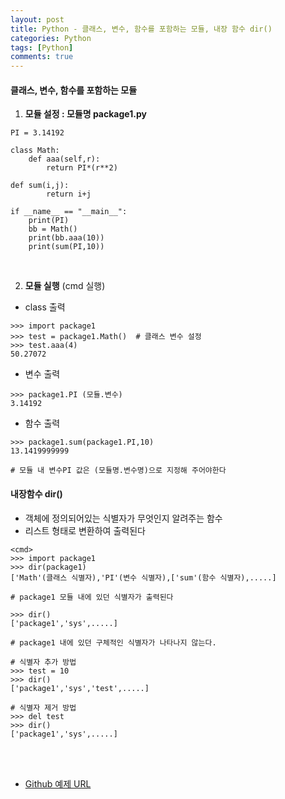```yaml
---
layout: post
title: Python - 클래스, 변수, 함수를 포함하는 모듈, 내장 함수 dir()
categories: Python
tags: [Python]
comments: true
---
```


#### 클래스, 변수, 함수를 포함하는 모듈

1. **모듈 설정 : 모듈명 package1.py**

```
PI = 3.14192

class Math:
	def aaa(self,r):
		return PI*(r**2)
		
def sum(i,j):
		return i+j
		
if __name__ == "__main__":
	print(PI)
	bb = Math()
	print(bb.aaa(10))
	print(sum(PI,10))
```

<br>

2. **모듈 실행** (cmd 실행)

- class  출력 

```
>>> import package1
>>> test = package1.Math()  # 클래스 변수 설정
>>> test.aaa(4)
50.27072
```

- 변수 출력

```
>>> package1.PI (모듈.변수)
3.14192
```

- 함수 출력

```
>>> package1.sum(package1.PI,10) 
13.1419999999

# 모듈 내 변수PI 값은 (모듈명.변수명)으로 지정해 주어야한다
```



#### 내장함수 dir()

- 객체에 정의되어있는 식별자가 무엇인지 알려주는 함수
- 리스트 형태로 변환하여 출력된다

```
<cmd>
>>> import package1
>>> dir(package1)
['Math'(클래스 식별자),'PI'(변수 식별자),['sum'(함수 식별자),.....]

# package1 모듈 내에 있던 식별자가 출력된다
```

```
>>> dir()
['package1','sys',.....]

# package1 내에 있던 구체적인 식별자가 나타나지 않는다.

# 식별자 추가 방법
>>> test = 10
>>> dir()
['package1','sys','test',.....]

# 식별자 제거 방법
>>> del test
>>> dir()
['package1','sys',.....]
```



<br>

<br>

- [Github 예제 URL](https://github.com/DongmeeKim/Python-Study/blob/master/module/module4.py)